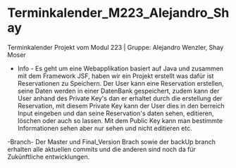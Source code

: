 # Terminkalender_M223_Alejandro_Shay
Terminkalender Projekt vom Modul 223 | Gruppe: Alejandro Wenzler, Shay Moser


- Info -
  Es geht um eine Webapplikation basiert auf Java und zusammen mit dem Framework JSF, haben wir ein Projekt erstellt was dafür ist Reservationen zu Speichern.
  Der User kann eine Reservation erstellen, seine Daten werden in einer DatenBank gespeichert, zudem kann der User anhand des Private Key's dan er erhaltet durch die erstellung der Reservation,
  mit diesem Private Key kann der User dies in den berreich Input eingeben und dan seine Reservation's daten sehen, editieren, löschen oder auch so lassen.
  Mit dem Public Key kann man bestimmte Informationen sehen aber nur sehen und nicht editieren etc.
  
 
 -Branch-
  Der Master und Final_Version Brach sowie der backUp branch erhalten alle aktuellen commits und die anderen sind noch da für Zukünftliche entwicklungen.
